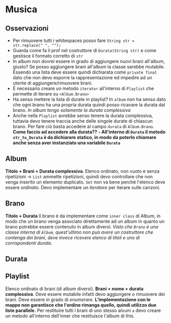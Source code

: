 # Musica
## Osservazioni
- Per rimuovere tutti i whitespaces posso fare `String str = str.replace(" ", "");`
- Guarda come fa il prof nel costruttore di `Durata(String str)` e come gestisce il formato corretto di `str`
- In album non dovrei essere in grado di aggiungere nuovi brani all'album, giusto? Se posso aggiungere brani all'album la classe sarebbe mutabile. Essendo una lista deve essere quindi dichiarata come `private final` dato che non devo esporre la rappresentazione ed impedire ad un utente di aggiungere/rimuovere brani.
- È necessario creare un metodo `iterator` all'interno di `Playlist` che permette di iterare su `<Album.Brano>`
- Ha senso mettere la lista di durate in playlist? In `album` non ha senso dato che ogni brano ha una propria durata quindi posso ricavare la durata dal brano. *In album tengo solamente la durata complessiva*
- Anche nella `Playlist` avrebbe senso tenere la durata complessiva, tuttavia devo tenere traccia anche delle singole durate di chiascun brano. Per fare ciò basta accedere al campo `durata` di `Album.Brano`. **Come faccio ad accedere alla durata??**
**- All'interno di `Durata` il metodo `str_to_Durata` è da dichiarare statico, in modo da poterlo chiamare anche senza aver instanziato una variabile `Durata`**

## Album
**Titolo + Brani + Durata complessiva**.
Elenco ordinato, non vuoto e senza ripetizioni -> `List` ammette ripetizioni, quindi devo controllare che non venga inserito un elemento duplicato. `Set` non va bene perchè l'elenco deve essere *ordinato*.
Devo implementare un *iteratore* per iterare sulle canzoni.

## Brano 
**Titolo + Durata**
Il brano è da implementare come `inner class` di Album, in modo che un brano venga associato direttamente ad un album in quanto un brano potrebbe essere contenuto in album diversi.
*Visto che `Brano` è una classe interna di `Album`, quest'ultimo non può avere un costruttore che contenga dei brani, deve invece ricevere elenco di titoli e uno di corrispondenti durate.*

## Durata

## Playlist
Elenco ordinato di brani (di album diversi).
**Brani + nome + durata complessiva**.
Deve essere mutabile infatti devo aggiungere o rimuovere dei brani.
Deve essere in grado di *enumerare*.
**L'implementazione con le mappe non garantisce che l'ordine rimanga quello, quindi utilizzo due liste parallele.**
Per restituire tutti i brani di uno stesso alvum `a` devo creare un metodo all'interno dell'inner che restituisce l'album di this.

